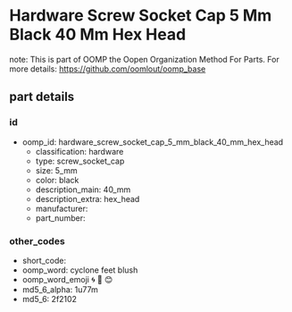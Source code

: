 # Hardware Screw Socket Cap 5 Mm Black 40 Mm Hex Head  

note: This is part of OOMP the Oopen Organization Method For Parts. For more details: https://github.com/oomlout/oomp_base

##  part details





### id
* oomp_id: hardware_screw_socket_cap_5_mm_black_40_mm_hex_head
  * classification: hardware
  * type: screw_socket_cap
  * size: 5_mm
  * color: black
  * description_main: 40_mm
  * description_extra: hex_head
  * manufacturer: 
  * part_number: 

### other_codes
* short_code: 
* oomp_word: cyclone feet blush
* oomp_word_emoji :cyclone: :feet: :blush:
* md5_6_alpha: 1u77m
* md5_6: 2f2102
